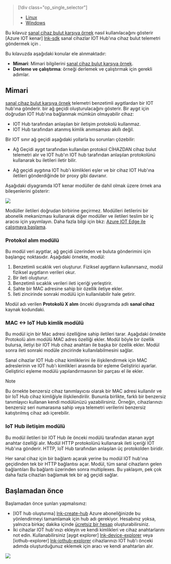 > [!div class="op_single_selector"]
> * [Linux](../articles/iot-hub/iot-hub-linux-iot-edge-simulated-device.md)
> * [Windows](../articles/iot-hub/iot-hub-windows-iot-edge-simulated-device.md)

Bu kılavuz [sanal cihaz bulut karşıya örnek] nasıl kullanılacağını gösterir [Azure IOT kenar] [ lnk-sdk] sanal cihazlar IOT Hub'ına cihaz bulut telemetri göndermek için .

Bu kılavuzda aşağıdaki konular ele alınmaktadır:

* **Mimari**: Mimari bilgilerini [sanal cihaz bulut karşıya örnek].
* **Derleme ve çalıştırma**: örneği derlemek ve çalıştırmak için gerekli adımlar.

## <a name="architecture"></a>Mimari

[sanal cihaz bulut karşıya örnek] telemetri benzetimli aygıtlardan bir IOT hub'ına gönderir. bir ağ geçidi oluşturulacağını gösterir. Bir aygıt için doğrudan IOT Hub'ına bağlanmak mümkün olmayabilir cihaz:

* IOT Hub tarafından anlaşılan bir iletişim protokolü kullanmaz.
* IOT Hub tarafından atanmış kimlik anımsaması akıllı değil.

Bir IOT sınır ağ geçidi aşağıdaki yollarla bu sorunları çözebilir:

* Ağ Geçidi aygıt tarafından kullanılan protokol CİHAZDAN cihaz bulut telemetri alır ve IOT hub'ın IOT hub tarafından anlaşılan protokolünü kullanarak bu iletileri iletir bilir.

* Ağ geçidi aygıtına IOT hub'ı kimlikleri eşler ve bir cihaz IOT Hub'ına iletileri gönderdiğinde bir proxy gibi davranır.

Aşağıdaki diyagramda IOT kenar modüller de dahil olmak üzere örnek ana bileşenlerini gösterir:

![][1]

Modüller iletileri doğrudan birbirine geçirmez. Modülleri iletilerini bir abonelik mekanizması kullanarak diğer modüller ve iletileri teslim bir iç aracısı için yayımlayın. Daha fazla bilgi için bkz: [Azure IOT Edge ile çalışmaya başlama][lnk-gw-getstarted].

### <a name="protocol-ingestion-module"></a>Protokol alım modülü

Bu modül veri aygıtlar, ağ geçidi üzerinden ve buluta gönderimini için başlangıç noktasıdır. Aşağıdaki örnekte, modül:

1. Benzetimli sıcaklık veri oluşturur. Fiziksel aygıtların kullanırsanız, modül fiziksel aygıtların verileri okur.
1. Bir ileti oluşturur.
1. Benzetimli sıcaklık verileri ileti içeriği yerleştirir.
1. Sahte bir MAC adresine sahip bir özellik iletiye ekler.
1. İleti zincirinde sonraki modülü için kullanılabilir hale getirir.

Modül adı verilen **Protokolü X alım** önceki diyagramda adlı **sanal cihaz** kaynak kodundaki.

### <a name="mac-lt-gt-iot-hub-id-module"></a>MAC &lt;-&gt; IoT Hub kimlik modülü

Bu modül için bir Mac adresi özelliğine sahip iletileri tarar. Aşağıdaki örnekte Protokolü alım modülü MAC adres özelliği ekler. Modül böyle bir özellik bulursa, iletiyi bir IOT Hub cihaz anahtarı ile başka bir özellik ekler. Modül sonra ileti sonraki modüle zincirinde kullanılabilmesini sağlar.

Sanal cihazlar IOT Hub cihaz kimliklerini ile ilişkilendirmek için MAC adreslerinin ve IOT hub'ı kimlikleri arasında bir eşleme Geliştirici ayarlar. Geliştirici eşleme modülü yapılandırmasının bir parçası el ile ekler.

> [!NOTE]
> Bu örnekte benzersiz cihaz tanımlayıcısı olarak bir MAC adresi kullanılır ve bir IoT Hub cihaz kimliğiyle ilişkilendirilir. Bununla birlikte, farklı bir benzersiz tanımlayıcı kullanan kendi modülünüzü yazabilirsiniz. Örneğin, cihazlarınızı benzersiz seri numarasına sahip veya telemetri verilerini benzersiz katıştırılmış cihaz adı içerebilir.

### <a name="iot-hub-communication-module"></a>IoT Hub iletişim modülü

Bu modül iletileri bir IOT Hub ile önceki modülü tarafından atanan aygıt anahtar özelliği alır. Modül HTTP protokolünü kullanarak ileti içeriği IOT Hub'ına gönderir. HTTP, IoT Hub tarafından anlaşılan üç protokolden biridir.

Her sanal cihaz için bir bağlantı açarak yerine bu modül IOT hub'ına geçidinden tek bir HTTP bağlantısı açar. Modül, tüm sanal cihazların gelen bağlantıları Bu bağlantı üzerinden sonra multiplexes. Bu yaklaşım, pek çok daha fazla cihazları bağlamak tek bir ağ geçidi sağlar.

## <a name="before-you-get-started"></a>Başlamadan önce

Başlamadan önce şunları yapmalısınız:

* [IOT hub oluşturma] [ lnk-create-hub] Azure aboneliğinizde bu yönlendirmeyi tamamlamak için hub adı gerekiyor. Hesabınız yoksa, yalnızca birkaç dakika içinde [ücretsiz bir hesap][lnk-free-trial] oluşturabilirsiniz.
* İki cihazlar IOT hub'ınızı ekleyin ve kendi kimlikleri ve cihaz anahtarlarını not edin. Kullanabilirsiniz [aygıt explorer] [ lnk-device-explorer] veya [iothub-explorer] [ lnk-iothub-explorer] cihazlarınızı IOT hub'ı önceki adımda oluşturduğunuz eklemek için aracı ve kendi anahtarları alır.

![][2]

<!-- Images -->
[1]: media/iot-hub-iot-edge-simulated-selector/image1.png
[2]: media/iot-hub-iot-edge-simulated-selector/image2.png

<!-- Links -->
[sanal cihaz bulut karşıya örnek]: https://github.com/Azure/iot-edge/blob/master/samples/simulated_device_cloud_upload/README.md
[lnk-sdk]: https://github.com/Azure/iot-edge
[lnk-gw-getstarted]: ../articles/iot-hub/iot-hub-linux-iot-edge-get-started.md
[lnk-free-trial]: https://azure.microsoft.com/pricing/free-trial/
[lnk-device-explorer]: https://github.com/Azure/azure-iot-sdk-csharp/tree/master/tools/DeviceExplorer
[lnk-iothub-explorer]: https://github.com/Azure/iothub-explorer/blob/master/readme.md
[lnk-create-hub]: ../articles/iot-hub/iot-hub-create-through-portal.md